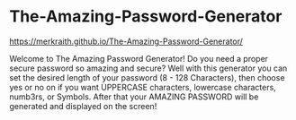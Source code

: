 # The-Amazing-Password-Generator

https://merkraith.github.io/The-Amazing-Password-Generator/

Welcome to The Amazing Password Generator!  Do you need a proper secure password so amazing and secure?  Well with this generator you can set the desired length of your password (8 - 128 Characters),  then choose yes or no on if you want UPPERCASE characters, lowercase characters, numb3rs, or Symbols.   After that your AMAZING PASSWORD will be generated and displayed on the screen!

